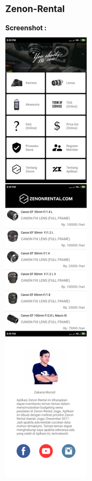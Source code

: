 # Zenon-Rental

## Screenshot : 
<img src="https://github.com/16110279/Zenon-Rental/blob/master/Screenshot/Main.png" width="256">&nbsp;
<img src="https://github.com/16110279/Zenon-Rental/blob/master/Screenshot/Lens%20Activity.png" width="256">&nbsp;
<img src="https://github.com/16110279/Zenon-Rental/blob/master/Screenshot/About.png" width="256">
